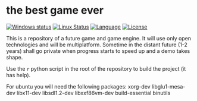# the best game ever

[![Windows status](https://ci.appveyor.com/api/projects/status/04jr8x84emdv4g23?svg=true)](https://ci.appveyor.com/project/onqtam/game)
[![Linux Status](https://travis-ci.org/onqtam/game.svg?branch=master)](https://travis-ci.org/onqtam/game)
[![Language](https://img.shields.io/badge/language-C++-blue.svg)](https://isocpp.org/)
[![License](http://img.shields.io/badge/license-MIT-blue.svg)](http://opensource.org/licenses/MIT)

This is a repository of a future game and game engine. It will use only open technologies and will be multiplatform.
Sometime in the distant future (1-2 years) shall go private when progress starts to speed up and a demo takes shape.

Use the ```r``` python script in the root of the repository to build the project (it has help).

For ubuntu you will need the following packages:
xorg-dev libglu1-mesa-dev libx11-dev libsdl1.2-dev libxxf86vm-dev build-essential binutils